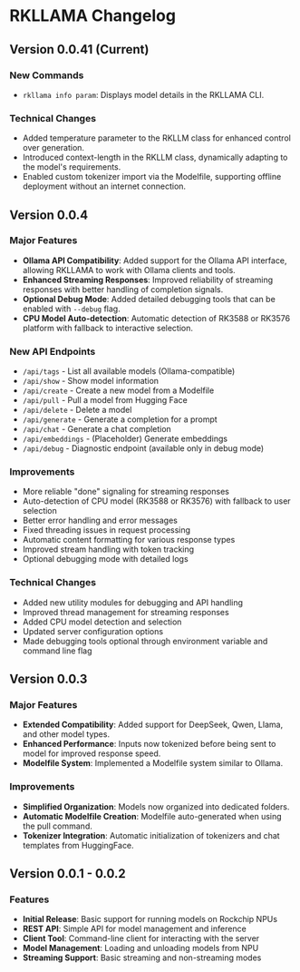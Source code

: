 # RKLLAMA Changelog


## Version 0.0.41 (Current)

### New Commands
- `rkllama info param`: Displays model details in the RKLLAMA CLI.

### Technical Changes
- Added temperature parameter to the RKLLM class for enhanced control over generation.
- Introduced context-length in the RKLLM class, dynamically adapting to the model's requirements.
- Enabled custom tokenizer import via the Modelfile, supporting offline deployment without an internet connection.


## Version 0.0.4

### Major Features
- **Ollama API Compatibility**: Added support for the Ollama API interface, allowing RKLLAMA to work with Ollama clients and tools.
- **Enhanced Streaming Responses**: Improved reliability of streaming responses with better handling of completion signals.
- **Optional Debug Mode**: Added detailed debugging tools that can be enabled with `--debug` flag.
- **CPU Model Auto-detection**: Automatic detection of RK3588 or RK3576 platform with fallback to interactive selection.

### New API Endpoints
- `/api/tags` - List all available models (Ollama-compatible)
- `/api/show` - Show model information
- `/api/create` - Create a new model from a Modelfile
- `/api/pull` - Pull a model from Hugging Face
- `/api/delete` - Delete a model
- `/api/generate` - Generate a completion for a prompt
- `/api/chat` - Generate a chat completion
- `/api/embeddings` - (Placeholder) Generate embeddings
- `/api/debug` - Diagnostic endpoint (available only in debug mode)

### Improvements
- More reliable "done" signaling for streaming responses
- Auto-detection of CPU model (RK3588 or RK3576) with fallback to user selection
- Better error handling and error messages
- Fixed threading issues in request processing
- Automatic content formatting for various response types
- Improved stream handling with token tracking
- Optional debugging mode with detailed logs

### Technical Changes
- Added new utility modules for debugging and API handling
- Improved thread management for streaming responses
- Added CPU model detection and selection
- Updated server configuration options
- Made debugging tools optional through environment variable and command line flag

## Version 0.0.3

### Major Features
- **Extended Compatibility**: Added support for DeepSeek, Qwen, Llama, and other model types.
- **Enhanced Performance**: Inputs now tokenized before being sent to model for improved response speed.
- **Modelfile System**: Implemented a Modelfile system similar to Ollama.

### Improvements
- **Simplified Organization**: Models now organized into dedicated folders.
- **Automatic Modelfile Creation**: Modelfile auto-generated when using the pull command.
- **Tokenizer Integration**: Automatic initialization of tokenizers and chat templates from HuggingFace.

## Version 0.0.1 - 0.0.2

### Features
- **Initial Release**: Basic support for running models on Rockchip NPUs
- **REST API**: Simple API for model management and inference
- **Client Tool**: Command-line client for interacting with the server
- **Model Management**: Loading and unloading models from NPU
- **Streaming Support**: Basic streaming and non-streaming modes
